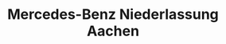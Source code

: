 ---
title: "Mercedes-Benz Niederlassung Aachen"
url: /aachen/mercedes-benz-niederlassung-aachen/
shop: Autohaus
---